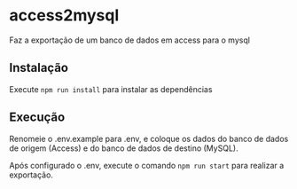 # access2mysql

Faz a exportação de um banco de dados em access para o mysql

## Instalação

Execute `npm run install` para instalar as dependências

## Execução

Renomeie o .env.example para .env, e coloque os dados do banco de dados de origem (Access) e do banco de dados de destino (MySQL).

Após configurado o .env, execute o comando `npm run start` para realizar a exportação.